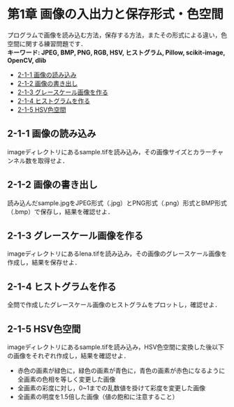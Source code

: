 # 第1章 画像の入出力と保存形式・色空間

プログラムで画像を読み込む方法，保存する方法，またその形式による違い，色空間に関する練習問題です．  
__キーワード: JPEG, BMP, PNG, RGB, HSV, ヒストグラム, Pillow, scikit-image, OpenCV, dlib__

- [2-1-1 画像の読み込み](#imread)
- [2-1-2 画像の書き出し](#imsave)
- [2-1-3 グレースケール画像を作る](#gray)
- [2-1-4 ヒストグラムを作る](#hist)
- [2-1-5 HSV色空間](#hsv)

## <a name ="imread">2-1-1 画像の読み込み
imageディレクトリにあるsample.tifを読み込み，その画像サイズとカラーチャンネル数を取得せよ．

## <a name ="imsave">2-1-2 画像の書き出し
読み込んだsample.jpgをJPEG形式（.jpg）とPNG形式（.png）形式とBMP形式（.bmp）で保存し，結果を確認せよ．

## <a name ="gray">2-1-3 グレースケール画像を作る
imageディレクトリにあるlena.tifを読み込み，その画像のグレースケール画像を作成し，結果を保存せよ．

## <a name ="hist">2-1-4 ヒストグラムを作る
全問で作成したグレースケール画像のヒストグラムをプロットし，確認せよ．

## <a name ="hsv">2-1-5 HSV色空間
imageディレクトリにあるsample.tifを読み込み，HSV色空間に変換した後以下の画像をそれぞれ作成し，結果を確認せよ．  
- 赤色の画素が緑色に，緑色の画素が青色に，青色の画素が赤色になるように全画素の色相を等しく変更した画像
- 全画素の彩度に対し，0~1までの乱数値を掛けて彩度を変更した画像
- 全画素の明度を1.5倍した画像（値の飽和に注意すること）
